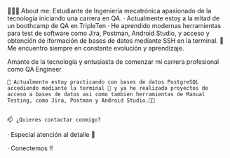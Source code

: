 🧑🏻‍💻 About me:
Estudiante de Ingeniería mecatrónica apasionado de la tecnología iniciando una carrera en QA.
 · Actualmente estoy a la mitad de un boothcamp de QA en TripleTen
 · He aprendido modernas herramientas para test de software como Jira, Postman, Android Studio, y acceso y obtención de iformación de bases de datos mediante SSH en la terminal.  🧰  Me encuentro siempre en constante evolución y aprendizaje.

Amante de la tecnología y entusiasta de comenzar mi carrera profesional como QA Engineer

    🌱 Actualmente estoy practicando con bases de datos PostgreSQL accediendo mediante la terminal 📘 y ya he realizado proyectos de acceso a bases de datos asi como tambien herramientas de Manual Testing, como Jira, Postman y Android Studio.🧑‍💻


    📫 ¿Quieres contactar conmigo? 

 
 · Especial atención al detalle 🔎
 
 
 · Conectemos !!

<!--
**jgera-gsuarez/jgera-gsuarez** is a ✨ _special_ ✨ repository because its `README.md` (this file) appears on your GitHub profile.

Here are some ideas to get you started:

- 🔭 I’m currently working on ...
- 🌱 I’m currently learning ...
- 👯 I’m looking to collaborate on ...
- 🤔 I’m looking for help with ...
- 💬 Ask me about ...
- 📫 How to reach me: ...
- 😄 Pronouns: ...
- ⚡ Fun fact: ...
-->
